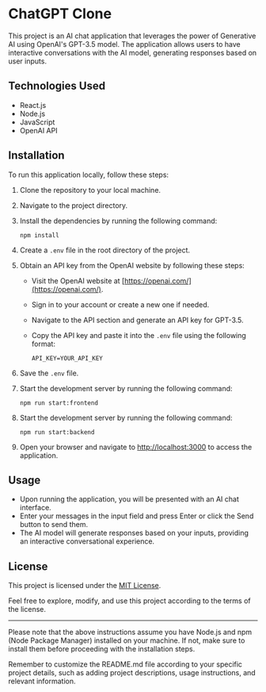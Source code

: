 # ChatGPT Clone

This project is an AI chat application that leverages the power of Generative AI using OpenAI's GPT-3.5 model. The application allows users to have interactive conversations with the AI model, generating responses based on user inputs.

## Technologies Used

- React.js
- Node.js
- JavaScript
- OpenAI API

## Installation

To run this application locally, follow these steps:

1. Clone the repository to your local machine.
2. Navigate to the project directory.
3. Install the dependencies by running the following command:

   ```shell
   npm install
   ```

4. Create a `.env` file in the root directory of the project.
5. Obtain an API key from the OpenAI website by following these steps:

   - Visit the OpenAI website at [https://openai.com/](https://openai.com/).
   - Sign in to your account or create a new one if needed.
   - Navigate to the API section and generate an API key for GPT-3.5.
   - Copy the API key and paste it into the `.env` file using the following format:

     ```
     API_KEY=YOUR_API_KEY
     ```

6. Save the `.env` file.
7. Start the development server by running the following command:

   ```shell
   npm run start:frontend
   ```

8. Start the development server by running the following command:

   ```shell
   npm run start:backend
   ```

9. Open your browser and navigate to [http://localhost:3000](http://localhost:3000) to access the application.

## Usage

- Upon running the application, you will be presented with an AI chat interface.
- Enter your messages in the input field and press Enter or click the Send button to send them.
- The AI model will generate responses based on your inputs, providing an interactive conversational experience.

## License

This project is licensed under the [MIT License](LICENSE).

Feel free to explore, modify, and use this project according to the terms of the license.

---

Please note that the above instructions assume you have Node.js and npm (Node Package Manager) installed on your machine. If not, make sure to install them before proceeding with the installation steps.

Remember to customize the README.md file according to your specific project details, such as adding project descriptions, usage instructions, and relevant information.
